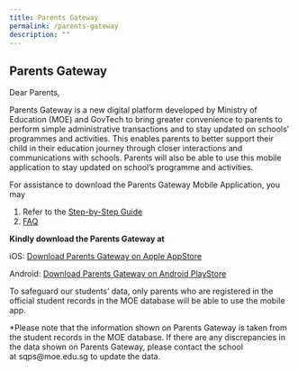 ```yaml
---
title: Parents Gateway
permalink: /parents-gateway
description: ""
---
```

<h2><strong>Parents Gateway</strong></h2>
<div>
<p>Dear Parents,</p>
<p>Parents Gateway is a new digital platform developed by Ministry of Education (MOE) and GovTech to bring greater convenience to parents to perform simple administrative transactions and to stay updated on schools&rsquo; programmes and activities. This enables parents to better support their child in their education journey through closer interactions and communications with schools.&nbsp;Parents will also be able to use this mobile application to stay updated on school&rsquo;s programme and activities.</p>
<p>For assistance to download the Parents Gateway Mobile Application, you may</p>
<ol>
<li>Refer to the&nbsp;<a href="https://shuqunpri.moe.edu.sg/wp-content/uploads/2019/03/Step-by-Step-Guide.pdf" target="_blank" rel="noopener">Step-by-Step Guide</a></li>
<li><a href="https://shuqunpri.moe.edu.sg/wp-content/uploads/2019/03/Frequently-Asked-Questions-for-Parents.pdf" target="_blank" rel="noopener">FAQ</a></li>
</ol>
<p><strong>Kindly download the Parents Gateway at&nbsp;</strong></p>
<p>iOS:&nbsp;<a href="https://itunes.apple.com/sg/app/parents-gateway/id1267198708?mt=8" target="_blank" rel="noopener">Download Parents Gateway on Apple AppStore</a></p>
<p>Android:&nbsp;<a href="https://play.google.com/store/apps/details?id=com.moe.pgp&amp;hl=en_SG" target="_blank" rel="noopener">Download Parents Gateway on Android PlayStore</a></p>
<p>To safeguard our students&rsquo; data, only parents who are registered in the official student records in the MOE database will be able to use the mobile app.&nbsp;</p>
<p>*Please note that the information shown on Parents Gateway is taken from the student records in the MOE database. If there are any discrepancies in the data shown on Parents Gateway, please contact the school at&nbsp;sqps@moe.edu.sg&nbsp;to update the data.</p>
</div>